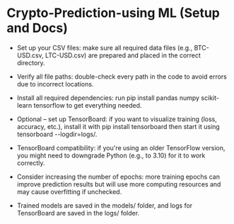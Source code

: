 # Crypto-Prediction-using ML (Setup and Docs)

- Set up your CSV files: make sure all required data files (e.g., BTC-USD.csv, LTC-USD.csv) are prepared and placed in the correct directory.

- Verify all file paths: double-check every path in the code to avoid errors due to incorrect locations.

- Install all required dependencies: run pip install pandas numpy scikit-learn tensorflow to get everything needed.

- Optional – set up TensorBoard: if you want to visualize training (loss, accuracy, etc.), install it with pip install tensorboard then start it using tensorboard --logdir=logs/.

- TensorBoard compatibility: if you're using an older TensorFlow version, you might need to downgrade Python (e.g., to 3.10) for it to work correctly.

- Consider increasing the number of epochs: more training epochs can improve prediction results but will use more computing resources and may cause overfitting if unchecked.

- Trained models are saved in the models/ folder, and logs for TensorBoard are saved in the logs/ folder.

